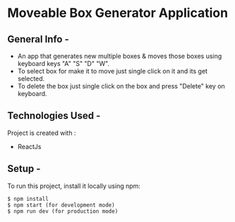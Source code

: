 # Moveable Box Generator Application

## General Info -

- An app that generates new multiple boxes & moves those boxes using keyboard keys "A" "S" "D" "W".
- To select box for make it to move just single click on it and its get selected.
- To delete the box just single click on the box and press "Delete" key on keyboard.

## Technologies Used -

Project is created with :

- ReactJs

## Setup -

To run this project, install it locally using npm:

```
$ npm install
$ npm start (for development mode)
$ npm run dev (for production mode)
```






